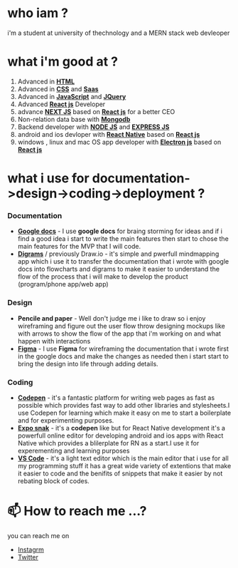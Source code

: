 # who iam ?
i'm a student at university of thechnology and a MERN stack web devleoper

# what i'm good at ? 
1. Advanced in **[HTML](https://developer.mozilla.org/en-US/docs/Web/HTML)** 
1. Advanced in **[CSS](https://developer.mozilla.org/en-US/docs/Web/CSS)** and **[Saas](https://sass-lang.com/)**
1. Advanced in **[JavaScript](https://developer.mozilla.org/en-US/docs/Web/JAVASCRIPT)** and **[JQuery](https://developer.mozilla.org/en-US/docs/Glossary/jQuery)**
1. Advanced **[React js](https://reactjs.org/)** Developer
1. advance **[NEXT JS](https://nextjs.org/)** based on **[React js](https://reactjs.org/)** for a better CEO 
1. Non-relation data base with **[Mongodb](https://www.mongodb.com/)**
1. Backend developer with **[NODE JS](https://nodejs.org/en/)** and **[EXPRESS JS](https://expressjs.com/)**
1. android and ios devloper with **[React Native](https://reactnative.dev/)** based on **[React js](https://reactjs.org/)**
1. windows , linux and mac OS app developer with **[Electron js](https://www.electronjs.org/)** based on **[React js](https://reactjs.org/)**

# what i use for  documentation->design->coding->deployment ? 
### Documentation 
- **[Google docs](https://docs.google.com/)** - I use **google docs** for braing storming for ideas and if i find a good idea i start to write the main features then start to chose the main features for the MVP that I will code.
- **[Digrams](https://app.diagrams.net/)** / previously Draw.io - it's simple and pwerfull mindmapping app which i use it to transfer the documentation that i wrote with google docs into flowcharts and digrams to make it easier to understand the flow of the process that i will make to develop the product (program/phone app/web app)

### Design 
- **Pencile and paper** - Well don't judge me i like to draw so i enjoy wireframing and figure out the user flow throw designing mockups like with arrows to show the flow of the app that i'm working on and what happen with interactions 
- **[Figma](https://www.figma.com)** - I use **Figma** for wireframing the documentation that i wrote first in the google docs and make the changes as needed then i start  start to bring the design into life through adding details.

### Coding 
- **[Codepen](https://codepen.io/)** - it's a fantastic platform for writing web pages as fast as possible which provides fast way to add other libraries and stylesheets.I use Codepen for learning which make it easy on me to start a boilerplate and for experimenting purposes.
- **[Expo snak](https://snack.expo.io/)** - it's a **codepen** like but for React Native development it's a powerfull online editor for developing android and ios apps with React Native which provides a blilerplate for RN as a start.I use it for experementing and learning purposes 
- **[VS Code](https://code.visualstudio.com/)** - it's a light text editor which is the main editor that i use for all my programming stuff it has a great wide variety of extentions that make it easier to code and the benifits of snippets that make it easier by not rebating block of codes. 


# 📫 How to reach me ...?
 you can reach me on 
 - [Instagrm](https://www.instagram.com/m_losefor)
 - [Twitter](https://twitter.com/m_losefor)

